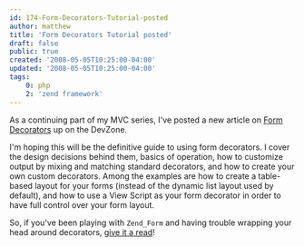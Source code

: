 ```yaml
---
id: 174-Form-Decorators-Tutorial-posted
author: matthew
title: 'Form Decorators Tutorial posted'
draft: false
public: true
created: '2008-05-05T10:25:00-04:00'
updated: '2008-05-05T10:25:00-04:00'
tags:
    0: php
    2: 'zend framework'
---
```

As a continuing part of my MVC series, I've posted a new article on
[Form Decorators](http://devzone.zend.com/article/3450-Decorators-with-Zend_Form)
up on the DevZone.

I'm hoping this will be the definitive guide to using form decorators. I cover
the design decisions behind them, basics of operation, how to customize output
by mixing and matching standard decorators, and how to create your own custom
decorators. Among the examples are how to create a table-based layout for your
forms (instead of the dynamic list layout used by default), and how to use a
View Script as your form decorator in order to have full control over your form
layout.

So, if you've been playing with `Zend_Form` and having trouble wrapping your
head around decorators, [give it a read](http://devzone.zend.com/article/3450-Decorators-with-Zend_Form)!
